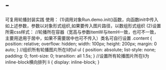 # -
可复用轮播封装实践
使用：
    (1)调用对象Run.demo.init()函数，向函数init中传入如上述参数，参数以对象形式组织,如果要传入图片路径，以数组形式组织
    (2)设置所需css样式：
        //轮播所在容器（宽高与参数itemW与itemH一致，也可不一致，主要用途用于居中，如果不需要居中也可不传入）类名可自行设置
        .content {
        position: relative;
        overflow: hidden;
        width: 100px;
        height: 200px;
        margin: 0 auto;
        }
        //组织所有轮播图片所在li的ul
        ul {
            position: absolute;
            list-style: none;
            padding: 0;
            font-size: 0;
            transition: all 1.5s;
        }
        //设置所有轮播图片所在li为inline-block横向排列
        li {
            display: inline-block;
        }
